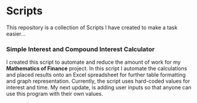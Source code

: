 <h1>Scripts</h1>
  <p>This repository is a collection of Scripts I have created to make a task easier...</p>
  
<h3>Simple Interest and Compound Interest Calculator</h3>
  <p>I created this script to automate and reduce the amount of work for my <b>Mathematics of Finance</b> project. In this script I automate the calculations and placed results onto an Excel spreadsheet for further table formatting and graph representation. Currently, the script uses hard-coded values for interest and time. My next update, is adding user inputs so that anyone can use this program with their own values.</p>
